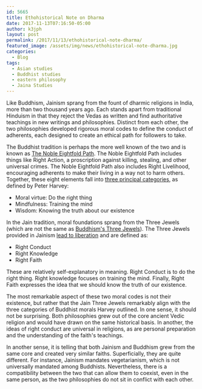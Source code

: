 ```yaml
---
id: 5665
title: Ethohistorical Note on Dharma
date: 2017-11-13T07:16:50-05:00
author: k3jph
layout: post
permalink: /2017/11/13/ethohistorical-note-dharma/
featured_image: /assets/img/news/ethohistorical-note-dharma.jpg
categories:
  - Blog
tags:
  - Asian studies
  - Buddhist studies
  - eastern philosophy
  - Jaina Studies
---
```

Like Buddhism, Jainism sprang from the fount of dharmic religions
in India, more than two thousand years ago.  Each stands apart from
traditional Hinduism in that they reject the Vedas as written and
find authoritative teachings in new writings and philosophies.
Distinct from each other, the two philosophies developed rigorous
moral codes to define the conduct of adherents, each designed to
create an ethical path for followers to take.

The Buddhist tradition is perhaps the more well known of the two
and is known as [The Noble Eightfold
Path](http://nrcvee.iitd.ac.in/files/sutta-study/mahasatipatthana-english.pdf#page=42).
The Noble Eightfold Path includes things like Right Action, a
proscription against killing, stealing, and other universal crimes.
The Noble Eightfold Path also includes Right Livelihood, encouraging
adherents to make their living in a way not to harm others.  Together,
these eight elements fall into [three principal
categories](https://books.google.com/books?id=u0sg9LV_rEgC&lpg=PA512&vq=83&pg=PA83#v=onepage&q&f=false),
as defined by Peter Harvey:

* Moral virtue: Do the right thing
* Mindfulness: Training the mind
* Wisdom: Knowing the truth about our existence

In the Jain tradition, moral foundations sprang from the Three
Jewels (which are not the same as [Buddhism's Three
Jewels](https://thebuddhistcentre.com/text/three-jewels)).  The
Three Jewels provided in Jainism [lead to
liberation](http://jainworld.com/scriptures/Dravyasamgraha-pdf.pdf#page=161)
and are defined as:

* Right Conduct
* Right Knowledge
* Right Faith

These are relatively self-explanatory in meaning.  Right Conduct
is to do the right thing.  Right knowledge focuses on training the
mind.  Finally, Right Faith expresses the idea that we should know
the truth of our existence.

The most remarkable aspect of these two moral codes is not their
existence, but rather that the Jain Three Jewels remarkably align
with the three categories of Buddhist morals Harvey outlined.  In
one sense, it should not be surprising.  Both philosophies grew out
of the core ancient Vedic religion and would have drawn on the same
historical basis.  In another, the ideas of right conduct are
universal in religions, as are personal preparation and the
understanding of the faith's teachings.

In another sense, it is telling that both Jainism and Buddhism grew
from the same core and created very similar faiths.  Superficially,
they are quite different.  For instance, Jainism mandates vegetarianism,
which is not universally mandated among Buddhists.  Nevertheless,
there is a compatibility between the two that can allow them to
coexist, even in the same person, as the two philosophies do not
sit in conflict with each other.
